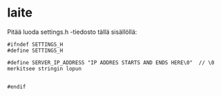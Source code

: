 # laite

Pitää luoda settings.h -tiedosto tällä sisällöllä: 

``` 
#ifndef SETTINGS_H
#define SETTINGS_H

#define SERVER_IP_ADDRESS "IP ADDRES STARTS AND ENDS HERE\0"  // \0 merkitsee stringin lopun


#endif

```